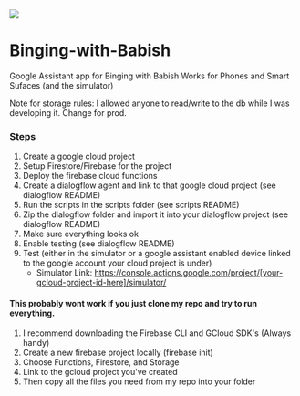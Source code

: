 <img align="center" src="https://github.com/scub3d/Binging-with-Babish/blob/master/media/binging_with_babish.mp4?raw=true">
<br>

# Binging-with-Babish
Google Assistant app for Binging with Babish
Works for Phones and Smart Sufaces (and the simulator)

Note for storage rules: I allowed anyone to read/write to the db while I was developing it. Change for prod.

### Steps
1. Create a google cloud project
2. Setup Firestore/Firebase for the project
3. Deploy the firebase cloud functions
2. Create a dialogflow agent and link to that google cloud project (see dialogflow README)
3. Run the scripts in the scripts folder (see scripts README)
4. Zip the dialogflow folder and import it into your dialogflow project (see dialogflow README)
5. Make sure everything looks ok
7. Enable testing (see dialogflow README)
8. Test (either in the simulator or a google assistant enabled device linked to the google account your cloud project is under)
	- Simulator Link: https://console.actions.google.com/project/[your-gcloud-project-id-here]/simulator/

#### This probably wont work if you just clone my repo and try to run everything. 
1. I recommend downloading the Firebase CLI and GCloud SDK's (Always handy)
2. Create a new firebase project locally (firebase init)
3. Choose Functions, Firestore, and Storage
4. Link to the gcloud project you've created
5. Then copy all the files you need from my repo into your folder